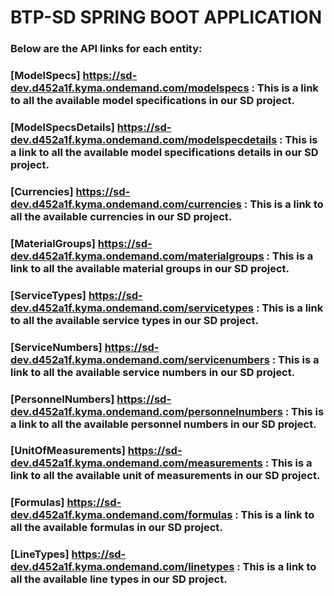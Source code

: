 # **BTP-SD SPRING BOOT APPLICATION**

### Below are the API links for each entity:

### [ModelSpecs] https://sd-dev.d452a1f.kyma.ondemand.com/modelspecs               : This is a link to all the available model specifications in our SD project.
### [ModelSpecsDetails] https://sd-dev.d452a1f.kyma.ondemand.com/modelspecdetails  : This is a link to all the available model specifications details in our SD project.
### [Currencies] https://sd-dev.d452a1f.kyma.ondemand.com/currencies               : This is a link to all the available currencies in our SD project. 
### [MaterialGroups] https://sd-dev.d452a1f.kyma.ondemand.com/materialgroups       : This is a link to all the available material groups in our SD project.
### [ServiceTypes] https://sd-dev.d452a1f.kyma.ondemand.com/servicetypes           : This is a link to all the available service types in our SD project.
### [ServiceNumbers] https://sd-dev.d452a1f.kyma.ondemand.com/servicenumbers       : This is a link to all the available service numbers in our SD project.
### [PersonnelNumbers] https://sd-dev.d452a1f.kyma.ondemand.com/personnelnumbers   : This is a link to all the available personnel numbers in our SD project.
### [UnitOfMeasurements] https://sd-dev.d452a1f.kyma.ondemand.com/measurements     : This is a link to all the available unit of measurements in our SD project.
### [Formulas] https://sd-dev.d452a1f.kyma.ondemand.com/formulas                   : This is a link to all the available formulas in our SD project.
### [LineTypes] https://sd-dev.d452a1f.kyma.ondemand.com/linetypes                 : This is a link to all the available line types in our SD project.

